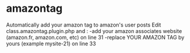 # amazontag
Automatically add your amazon tag to amazon's user posts
Edit class.amazontag.plugin.php and :
-add your amazon associates website (amazon.fr, amazon.com, etc) on line 31
-replace YOUR AMAZON TAG by yours (example mysite-21) on line 33

